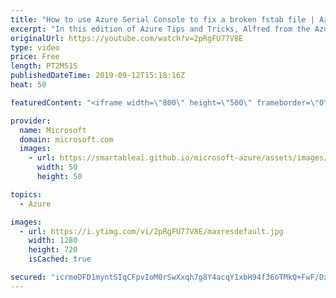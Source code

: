 ```yaml
---
title: "How to use Azure Serial Console to fix a broken fstab file | Azure Tips and Tricks"
excerpt: "In this edition of Azure Tips and Tricks, Alfred from the Azure Serial Console team will show you how to use the Azure Serial Console to drop into single user mode and fix a broken fstab entry that is preventing a VM from booting.   For more tips and tricks, visit: http://azuredev.tips   Get started"
originalUrl: https://youtube.com/watch?v=2pRgFU77V8E
type: video
price: Free
length: PT2M51S
publishedDateTime: 2019-09-12T15:18:16Z
heat: 50

featuredContent: "<iframe width=\"800\" height=\"500\" frameborder=\"0\" src=\"https://www.youtube.com/embed/2pRgFU77V8E\" allow=\"accelerometer; autoplay; encrypted-media; gyroscope; picture-in-picture\" allowfullscreen></iframe>"

provider:
  name: Microsoft
  domain: microsoft.com
  images:
    - url: https://smartableai.github.io/microsoft-azure/assets/images/organizations/microsoft.com-50x50.jpg
      width: 50
      height: 50

topics:
  - Azure

images:
  - url: https://i.ytimg.com/vi/2pRgFU77V8E/maxresdefault.jpg
    width: 1280
    height: 720
    isCached: true

secured: "icrmoDFD1myntSIqCFpvIoM0rSwXxqh7g8Y4acqY1xbH94f36oTMkQ+FwF/DxLiogT2UWzWY/7dOecY2vbeVtsOfb1eUwhn30fgMy7sSagcY4HVDCZ0XeAXJeNpLQNBlB2D7/RVbA4W4iwTxSdN3+N52YbrtoyEXTFGBJfWuqXnivdcL60OUDEaANYEZ7KRMP0BZTt2oHSLQ0CM+DKV9gzKFn4nX8BUAHu3TtogX3vwEMSWhZYCgg2Yzbn50enE2xsBhuHR+gjTUKti3gj7kPk5agrX2AaXsnZQMh0YdE/7LFYlPFMuum4+QxD8avOPIl3qixnEXRfZOVdd39Hf0u5N0fL5F3+7B7vzF17ER6qBKDG/ab1RadA307tzcitP6dQsgzJa+a7RMrIYEH1WQOvfFUdkyEatp7w8HvHMi3c4=;3VIcHK8uAI62nas/vOdqaA=="
---
```


